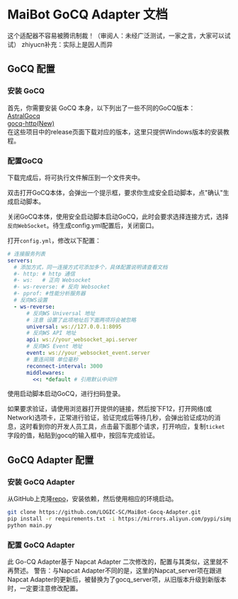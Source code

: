# MaiBot GoCQ Adapter 文档

这个适配器不容易被腾讯制裁！（审阅人：未经广泛测试，一家之言，大家可以试试）
zhiyucn补充：实际上是因人而异

## GoCQ 配置
### 安装 GoCQ
首先，你需要安装 GoCQ 本身，以下列出了一些不同的GoCQ版本：  
[AstralGocq](https://github.com/ProtocolScience/AstralGocq)  
[gocq-http(New)](https://github.com/LagrangeDev/go-cqhttp)  
在这些项目中的release页面下载对应的版本，这里只提供Windows版本的安装教程。  

### 配置GoCQ
下载完成后，将可执行文件解压到一个文件夹中。

双击打开GoCQ本体，会弹出一个提示框，要求你生成安全启动脚本，点"确认"生成启动脚本。  

关闭GoCQ本体，使用安全启动脚本启动GoCQ，此时会要求选择连接方式，选择`反向WebSocket`。待生成config.yml配置后，关闭窗口。

打开`config.yml`，修改以下配置：
```yaml
# 连接服务列表
servers:
  # 添加方式，同一连接方式可添加多个，具体配置说明请查看文档
  #- http: # http 通信
  #- ws:   # 正向 Websocket
  #- ws-reverse: # 反向 Websocket
  #- pprof: #性能分析服务器
  # 反向WS设置
  - ws-reverse:
      # 反向WS Universal 地址
      # 注意 设置了此项地址后下面两项将会被忽略
      universal: ws://127.0.0.1:8095
      # 反向WS API 地址
      api: ws://your_websocket_api.server
      # 反向WS Event 地址
      event: ws://your_websocket_event.server
      # 重连间隔 单位毫秒
      reconnect-interval: 3000
      middlewares:
        <<: *default # 引用默认中间件
```

使用启动脚本启动GoCQ，进行扫码登录。

如果要求验证，请使用浏览器打开提供的链接，然后按下F12，打开网络(或Network)选项卡，正常进行验证，验证完成后等待几秒，会弹出验证成功的消息，这时看到你的开发人员工具，点击最下面那个请求，打开响应，复制`ticket`字段的值，粘贴到gocq的输入框中，按回车完成验证。

## GoCQ Adapter 配置
### 安装 GoCQ Adapter
从GitHub上克隆[repo](https://github.com/LOGIC-SC/MaiBot-Gocq-Adapter.git)，安装依赖，然后使用相应的环境启动。
```bash
git clone https://github.com/LOGIC-SC/MaiBot-Gocq-Adapter.git
pip install -r requirements.txt -i https://mirrors.aliyun.com/pypi/simple --upgrade
python main.py
```
### 配置 GoCQ Adapter
此 Go-CQ Adapter基于 Napcat Adapter 二次修改的，配置与其类似，这里就不再赘述。
警告：与Napcat Adapter不同的是，这里的Napcat_server项在跟进Napcat Adapter的更新后，被替换为了gocq_server项，从旧版本升级到新版本时，一定要注意修改配置。